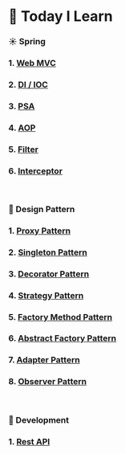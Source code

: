 # :blue_book: Today I Learn

### :sunny: Spring

### 1. [Web MVC](https://github.com/woo-cher/spring-til/blob/master/til/spring/01_web_mvc.md)
### 2. [DI / IOC](https://github.com/woo-cher/spring-til/blob/master/til/spring/02_di_ioc.md)
### 3. [PSA](https://github.com/woo-cher/spring-til/blob/master/til/spring/03_psa.md)
### 4. [AOP](https://github.com/woo-cher/spring-til/blob/master/til/spring/04_aop.md)
### 5. [Filter](https://github.com/woo-cher/spring-til/blob/master/til/spring/05_filter.md)
### 6. [Interceptor](https://github.com/woo-cher/spring-til/blob/master/til/spring/06_interceptor.md)

<br>

### :hammer: Design Pattern

### 1. [Proxy Pattern](https://github.com/woo-cher/spring-til/blob/master/til/design_pattern/01_proxy.md)
### 2. [Singleton Pattern](https://github.com/woo-cher/spring-til/blob/master/til/design_pattern/02_singleton.md)
### 3. [Decorator Pattern](https://github.com/woo-cher/spring-til/blob/master/til/design_pattern/03_decorator.md)
### 4. [Strategy Pattern](https://github.com/woo-cher/spring-til/blob/master/til/design_pattern/04_strategy.md)
### 5. [Factory Method Pattern](https://github.com/woo-cher/spring-til/blob/master/til/design_pattern/05_factory.md)
### 6. [Abstract Factory Pattern](https://github.com/woo-cher/spring-til/blob/master/til/design_pattern/06_abstract_factory.md)
### 7. [Adapter Pattern](https://github.com/woo-cher/spring-til/blob/master/til/design_pattern/07_adatper.md)
### 8. [Observer Pattern](https://github.com/woo-cher/spring-til/blob/master/til/design_pattern/08_observer.md)

<br>

### :blue_book: Development
### 1. [Rest API](https://github.com/woo-cher/spring-til/blob/master/til/development/01_rest_api.md)
